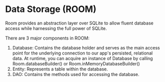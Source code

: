 # Data Storage (ROOM)
Room provides an abstraction layer over SQLite to allow fluent database access while harnessing the
full power of SQLite.

There are 3 major components in ROOM:
1. Database: Contains the database holder and serves as the main access point for the underlying
connection to our app's persisted, relational data. At runtime, you can acquire an instance of 
Database by calling Room.databaseBuilder() or Room.inMemoryDatabaseBuilder()
2. Entity: Represents a table within the database.
3. DAO: Contains the methods used for accessing the database.

